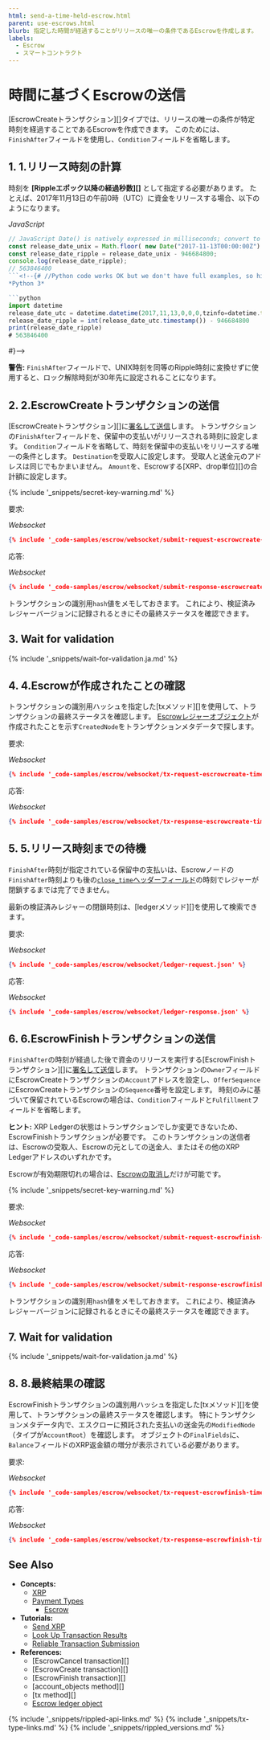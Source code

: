 ```yaml
---
html: send-a-time-held-escrow.html
parent: use-escrows.html
blurb: 指定した時間が経過することがリリースの唯一の条件であるEscrowを作成します。
labels:
  - Escrow
  - スマートコントラクト
---
```


# 時間に基づくEscrowの送信

\[EscrowCreateトランザクション\]\[\]タイプでは、リリースの唯一の条件が特定時刻を経過することであるEscrowを作成できます。 このためには、`FinishAfter`フィールドを使用し、`Condition`フィールドを省略します。

## 1. 1.リリース時刻の計算

時刻を **\[Rippleエポック以降の経過秒数\]\[\]** として指定する必要があります。 たとえば、2017年11月13日の午前0時（UTC）に資金をリリースする場合、以下のようになります。

<!-- MULTICODE_BLOCK_START -->

*JavaScript*

```js
// JavaScript Date() is natively expressed in milliseconds; convert to seconds
const release_date_unix = Math.floor( new Date("2017-11-13T00:00:00Z") / 1000 );
const release_date_ripple = release_date_unix - 946684800;
console.log(release_date_ripple);
// 563846400
```<!--{# //Python code works OK but we don't have full examples, so hiding it
*Python 3*

```python
import datetime
release_date_utc = datetime.datetime(2017,11,13,0,0,0,tzinfo=datetime.timezone.utc)
release_date_ripple = int(release_date_utc.timestamp()) - 946684800
print(release_date_ripple)
# 563846400
```

#}--><!-- MULTICODE_BLOCK_END -->

**警告:** `FinishAfter`フィールドで、UNIX時刻を同等のRipple時刻に変換せずに使用すると、ロック解除時刻が30年先に設定されることになります。

## 2. 2.EscrowCreateトランザクションの送信

\[EscrowCreateトランザクション\]\[\]に[署名して送信](transaction-basics.html#トランザクションへの署名とトランザクションの送信)します。 トランザクションの`FinishAfter`フィールドを、保留中の支払いがリリースされる時刻に設定します。 `Condition`フィールドを省略して、時刻を保留中の支払いをリリースする唯一の条件とします。 `Destination`を受取人に設定します。 受取人と送金元のアドレスは同じでもかまいません。 `Amount`を、Escrowする\[XRP、drop単位\]\[\]の合計額に設定します。

{% include '_snippets/secret-key-warning.md' %} <!--#{ fix md highlighting_ #}-->

要求:

<!-- MULTICODE_BLOCK_START -->

*Websocket*

```json
{% include '_code-samples/escrow/websocket/submit-request-escrowcreate-time.json' %}
```

<!-- MULTICODE_BLOCK_END -->

応答:

<!-- MULTICODE_BLOCK_START -->

*Websocket*

```json
{% include '_code-samples/escrow/websocket/submit-response-escrowcreate-time.json' %}
```

<!-- MULTICODE_BLOCK_END -->


トランザクションの識別用`hash`値をメモしておきます。 これにより、検証済みレジャーバージョンに記録されるときにその最終ステータスを確認できます。

## 3. Wait for validation

{% include '_snippets/wait-for-validation.ja.md' %} <!--#{ fix md highlighting_ #}-->

## 4. 4.Escrowが作成されたことの確認

トランザクションの識別用ハッシュを指定した\[txメソッド\]\[\]を使用して、トランザクションの最終ステータスを確認します。 [Escrowレジャーオブジェクト](escrow.html)が作成されたことを示す`CreatedNode`をトランザクションメタデータで探します。

要求:

<!-- MULTICODE_BLOCK_START -->

*Websocket*

```json
{% include '_code-samples/escrow/websocket/tx-request-escrowcreate-time.json' %}
```

<!-- MULTICODE_BLOCK_END -->

応答:

<!-- MULTICODE_BLOCK_START -->

*Websocket*

```json
{% include '_code-samples/escrow/websocket/tx-response-escrowcreate-time.json' %}
```

<!-- MULTICODE_BLOCK_END -->

## 5. 5.リリース時刻までの待機

`FinishAfter`時刻が指定されている保留中の支払いは、Escrowノードの`FinishAfter`時刻よりも後の[`close_time`ヘッダーフィールド](ledger-header.html)の時刻でレジャーが閉鎖するまでは完了できません。

最新の検証済みレジャーの閉鎖時刻は、\[ledgerメソッド\]\[\]を使用して検索できます。

要求:

<!-- MULTICODE_BLOCK_START -->

*Websocket*

```json
{% include '_code-samples/escrow/websocket/ledger-request.json' %}
```

<!-- MULTICODE_BLOCK_END -->

応答:

<!-- MULTICODE_BLOCK_START -->

*Websocket*

```json
{% include '_code-samples/escrow/websocket/ledger-response.json' %}
```

<!-- MULTICODE_BLOCK_END -->


## 6. 6.EscrowFinishトランザクションの送信

`FinishAfter`の時刻が経過した後で資金のリリースを実行する\[EscrowFinishトランザクション\]\[\]に[署名して送信](transaction-basics.html#トランザクションへの署名とトランザクションの送信)します。 トランザクションの`Owner`フィールドにEscrowCreateトランザクションの`Account`アドレスを設定し、`OfferSequence` にEscrowCreateトランザクションの`Sequence`番号を設定します。 時刻のみに基づいて保留されているEscrowの場合は、`Condition`フィールドと`Fulfillment`フィールドを省略します。

**ヒント:** XRP Ledgerの状態はトランザクションでしか変更できないため、EscrowFinishトランザクションが必要です。 このトランザクションの送信者は、Escrowの受取人、Escrowの元としての送金人、またはその他のXRP Ledgerアドレスのいずれかです。

Escrowが有効期限切れの場合は、[Escrowの取消し](cancel-an-expired-escrow.html)だけが可能です。

{% include '_snippets/secret-key-warning.md' %} <!--#{ fix md highlighting_ #}-->

要求:

<!-- MULTICODE_BLOCK_START -->

*Websocket*

```json
{% include '_code-samples/escrow/websocket/submit-request-escrowfinish-time.json' %}
```

<!-- MULTICODE_BLOCK_END -->

応答:

<!-- MULTICODE_BLOCK_START -->

*Websocket*

```json
{% include '_code-samples/escrow/websocket/submit-response-escrowfinish-time.json' %}
```

<!-- MULTICODE_BLOCK_END -->

トランザクションの識別用`hash`値をメモしておきます。 これにより、検証済みレジャーバージョンに記録されるときにその最終ステータスを確認できます。

## 7. Wait for validation

{% include '_snippets/wait-for-validation.ja.md' %} <!--#{ fix md highlighting_ #}-->

## 8. 8.最終結果の確認

EscrowFinishトランザクションの識別用ハッシュを指定した\[txメソッド\]\[\]を使用して、トランザクションの最終ステータスを確認します。 特にトランザクションメタデータ内で、エスクローに預託された支払いの送金先の`ModifiedNode`（タイプが`AccountRoot`）を確認します。 オブジェクトの`FinalFields`に、`Balance`フィールドのXRP返金額の増分が表示されている必要があります。

要求:

<!-- MULTICODE_BLOCK_START -->

*Websocket*

```json
{% include '_code-samples/escrow/websocket/tx-request-escrowfinish-time.json' %}
```

<!-- MULTICODE_BLOCK_END -->

応答:

<!-- MULTICODE_BLOCK_START -->

*Websocket*

```json
{% include '_code-samples/escrow/websocket/tx-response-escrowfinish-time.json' %}
```

<!-- MULTICODE_BLOCK_END -->


## See Also

- **Concepts:**
    - [XRP](xrp.html)
    - [Payment Types](payment-types.html)
        - [Escrow](escrow.html)
- **Tutorials:**
    - [Send XRP](send-xrp.html)
    - [Look Up Transaction Results](look-up-transaction-results.html)
    - [Reliable Transaction Submission](reliable-transaction-submission.html)
- **References:**
    - \[EscrowCancel transaction\]\[\]
    - \[EscrowCreate transaction\]\[\]
    - \[EscrowFinish transaction\]\[\]
    - \[account_objects method\]\[\]
    - \[tx method\]\[\]
    - [Escrow ledger object](escrow-object.html)

<!--{# common link defs #}-->
{% include '_snippets/rippled-api-links.md' %}
{% include '_snippets/tx-type-links.md' %}
{% include '_snippets/rippled_versions.md' %}
